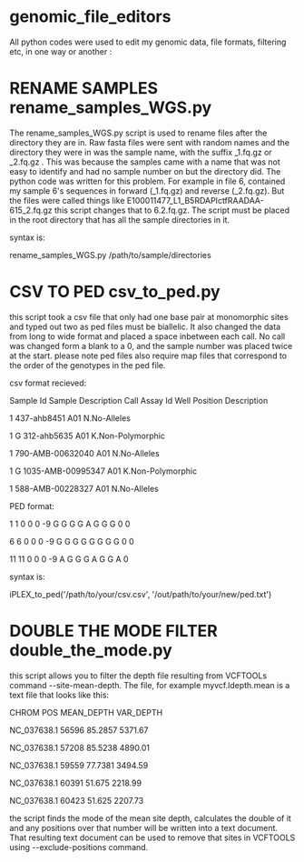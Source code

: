 # genomic_file_editors
All python codes were used to edit my genomic data, file formats, filtering etc, in one way or another :

# RENAME SAMPLES rename_samples_WGS.py

The rename_samples_WGS.py script is used to rename files after the directory they are in. Raw fasta files were sent with random names and the directory they were in was the sample name, with the suffix _1.fq.gz or _2.fq.gz . This was because the samples came with a name that was not easy to identify and had no sample number on but the directory did.
The python code was written for this problem. For example in file 6, contained my sample 6's sequences in forward (_1.fq.gz) and reverse (_2.fq.gz). 
 But the files were called things like E100011477_L1_B5RDAPIctfRAADAA-615_2.fq.gz this script changes that to 6.2.fq.gz.
 The script must be placed in the root directory that has all the sample directories in it.
 
 syntax is:
 
 rename_samples_WGS.py /path/to/sample/directories

# CSV TO PED  csv_to_ped.py

this script took a csv file that only had one base pair at monomorphic sites and typed out two as ped files must be biallelic. It also changed the data from long to wide format and placed a space inbetween each call. No call was changed form a blank to a 0, and the sample number was placed twice at the start. please note ped files also require map files that correspond to the order of the genotypes in the ped file. 

csv format recieved:

Sample Id	Sample Description	Call	Assay Id	Well Position	Description

1	 		437-ahb8451	A01	N.No-Alleles

1	 	G	312-ahb5635	A01	K.Non-Polymorphic

1	 		790-AMB-00632040	A01	N.No-Alleles

1	 	G	1035-AMB-00995347	A01	K.Non-Polymorphic

1	 		588-AMB-00228327	A01	N.No-Alleles





PED format:

1 1 0 0 0 -9 G G G G A G G G 0 0

6 6 0 0 0 -9 G G G G G G G G 0 0

11 11 0 0 0 -9 A G G G A G G A 0

syntax is:

iPLEX_to_ped('/path/to/your/csv.csv', '/out/path/to/your/new/ped.txt')

# DOUBLE THE MODE FILTER double_the_mode.py

this script allows you to filter the depth file resulting from VCFTOOLs command --site-mean-depth. The file, for example myvcf.ldepth.mean is a text file that looks like this:

CHROM   POS     MEAN_DEPTH      VAR_DEPTH

NC_037638.1     56596   85.2857 5371.67

NC_037638.1     57208   85.5238 4890.01

NC_037638.1     59559   77.7381 3494.59

NC_037638.1     60391   51.675  2218.99

NC_037638.1     60423   51.625  2207.73


the script finds the mode of the mean site depth, calculates the double of it and any positions over that number will be written into a text document. That resulting text document can be used to remove that sites in VCFTOOLS using --exclude-positions command. 

